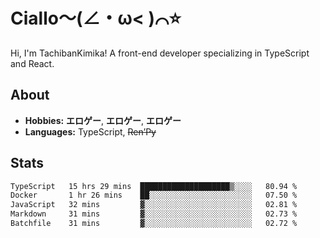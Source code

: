 # Ciallo～(∠・ω< )⌒⭐️

Hi, I'm TachibanKimika! A front-end developer specializing in TypeScript and React.

## About
- **Hobbies:** **エロゲー**, **エロゲー**, **エロゲー**
- **Languages:** TypeScript, ~~Ren’Py~~

## Stats
<!--START_SECTION:waka-->

```txt
TypeScript   15 hrs 29 mins  ████████████████████▒░░░░   80.94 %
Docker       1 hr 26 mins    ██░░░░░░░░░░░░░░░░░░░░░░░   07.50 %
JavaScript   32 mins         ▓░░░░░░░░░░░░░░░░░░░░░░░░   02.81 %
Markdown     31 mins         ▓░░░░░░░░░░░░░░░░░░░░░░░░   02.73 %
Batchfile    31 mins         ▓░░░░░░░░░░░░░░░░░░░░░░░░   02.72 %
```

<!--END_SECTION:waka-->

<!-- ![Metrics](https://metrics.lecoq.io/TachibanaKimika?template=classic&base.activity=0&base.community=0&base.repositories=0&languages=1&isocalendar=1&isocalendar.duration=half-year&languages.limit=8&languages.sections=most-used&languages.colors=github&languages.threshold=0%25&languages.indepth=false&languages.recent.load=300&languages.recent.days=14&config.timezone=Asia%2FShanghai)
 -->
